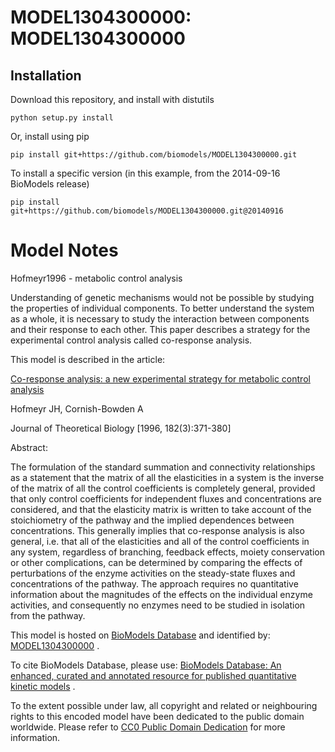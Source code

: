 # MODEL1304300000: MODEL1304300000

## Installation

Download this repository, and install with distutils

`python setup.py install`

Or, install using pip

`pip install git+https://github.com/biomodels/MODEL1304300000.git`

To install a specific version (in this example, from the 2014-09-16 BioModels release)

`pip install git+https://github.com/biomodels/MODEL1304300000.git@20140916`


# Model Notes


Hofmeyr1996 - metabolic control analysis

Understanding of genetic mechanisms would not be possible by studying the
properties of individual components. To better understand the system as a
whole, it is necessary to study the interaction between components and their
response to each other. This paper describes a strategy for the experimental
control analysis called co-response analysis.

This model is described in the article:

[Co-response analysis: a new experimental strategy for metabolic control
analysis](http://identifiers.org/pubmed/8944170)

Hofmeyr JH, Cornish-Bowden A

Journal of Theoretical Biology [1996, 182(3):371-380]

Abstract:

The formulation of the standard summation and connectivity relationships as a
statement that the matrix of all the elasticities in a system is the inverse
of the matrix of all the control coefficients is completely general, provided
that only control coefficients for independent fluxes and concentrations are
considered, and that the elasticity matrix is written to take account of the
stoichiometry of the pathway and the implied dependences between
concentrations. This generally implies that co-response analysis is also
general, i.e. that all of the elasticities and all of the control coefficients
in any system, regardless of branching, feedback effects, moiety conservation
or other complications, can be determined by comparing the effects of
perturbations of the enzyme activities on the steady-state fluxes and
concentrations of the pathway. The approach requires no quantitative
information about the magnitudes of the effects on the individual enzyme
activities, and consequently no enzymes need to be studied in isolation from
the pathway.

This model is hosted on [BioModels Database](http://www.ebi.ac.uk/biomodels/)
and identified by:
[MODEL1304300000](http://identifiers.org/biomodels.db/MODEL1304300000) .

To cite BioModels Database, please use: [BioModels Database: An enhanced,
curated and annotated resource for published quantitative kinetic
models](http://identifiers.org/pubmed/20587024) .

To the extent possible under law, all copyright and related or neighbouring
rights to this encoded model have been dedicated to the public domain
worldwide. Please refer to [CC0 Public Domain
Dedication](http://creativecommons.org/publicdomain/zero/1.0/) for more
information.


